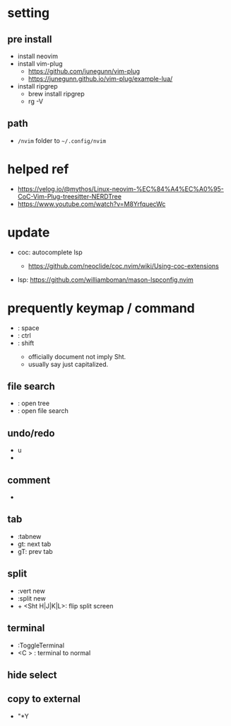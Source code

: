# setting

## pre install
- install neovim
- install vim-plug
  - https://github.com/junegunn/vim-plug
  - https://junegunn.github.io/vim-plug/example-lua/
- install ripgrep
  - brew install ripgrep
  - rg -V

## path
- `/nvim` folder to `~/.config/nvim`


# helped ref
- https://velog.io/@mythos/Linux-neovim-%EC%84%A4%EC%A0%95-CoC-Vim-Plug-treesitter-NERDTree
- https://www.youtube.com/watch?v=M8YrfquecWc


# update
- coc: autocomplete lsp
    - https://github.com/neoclide/coc.nvim/wiki/Using-coc-extensions

- lsp: https://github.com/williamboman/mason-lspconfig.nvim

# prequently keymap / command
- <leader> : space
- <C > : ctrl
- <Sft >: shift
  - officially document not imply Sht. 
  - usually say just capitalized.

## file search
- <leader e>: open tree
- <leader ff>: open file search

## undo/redo
- u
- <C r> 

## comment
- <C g><C g>

## tab
- :tabnew
- gt: next tab
- gT: prev tab

## split
- :vert new
- :split new
- <C w> + <Sht H|J|K|L>: flip split screen

## terminal
- <C j> :ToggleTerminal
- <C \><C n> : terminal to normal

## hide select
<leader h>

## copy to external
- "*Y
